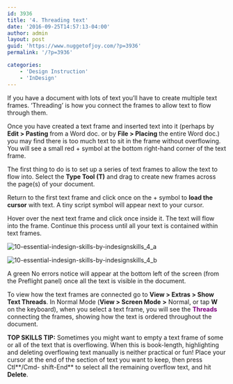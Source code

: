 ```yaml
---
id: 3936
title: '4. Threading text'
date: '2016-09-25T14:57:13-04:00'
author: admin
layout: post
guid: 'https://www.nuggetofjoy.com/?p=3936'
permalink: '/?p=3936'

categories:
    - 'Design Instruction'
    - 'InDesign'
---
```


If you have a document with lots of text you’ll have to create multiple text frames. ‘Threading’ is how you connect the frames to allow text to flow through them.

Once you have created a text frame and inserted text into it (perhaps by **Edit &gt; Pasting** from a Word doc. or by **File &gt; Placing** the entire Word doc.) you may find there is too much text to sit in the frame without overflowing. You will see a small red + symbol at the bottom right-hand corner of the text frame.

The first thing to do is to set up a series of text frames to allow the text to flow into. Select the **Type Tool (T)** and drag to create new frames across the page(s) of your document.

Return to the first text frame and click once on the + symbol to **load the cursor** with text. A tiny script symbol will appear next to your cursor.

Hover over the next text frame and click once inside it. The text will flow into the frame. Continue this process until all your text is contained within text frames.

![10-essential-indesign-skills-by-indesignskills_4_a](https://image-control-storage.s3.amazonaws.com/blog-images/2016/09/27190324/10-Essential-InDesign-Skills-by-InDesignSkills_4_a.jpg)

![10-essential-indesign-skills-by-indesignskills_4_b](https://image-control-storage.s3.amazonaws.com/blog-images/2016/09/27190322/10-Essential-InDesign-Skills-by-InDesignSkills_4_b.jpg)

A green No errors notice will appear at the bottom left of the screen (from the Preflight panel) once all the text is visible in the document.

To view how the text frames are connected go to **View &gt; Extras &gt; Show Text Threads**. In Normal Mode (**View &gt; Screen Mode** **&gt;** Normal, or tap **W** on the keyboard), when you select a text frame, you will see the <span style="color: #800080;">**Threads**</span> connecting the frames, showing how the text is ordered throughout the document.

**TOP SKILLS TIP:** Sometimes you might want to empty a text frame of some or all of the text that is overflowing. When this is book-length, highlighting and deleting overflowing text manually is neither practical or fun! Place your cursor at the end of the section of text you want to keep, then press Ctl**/Cmd- shift-End** to select all the remaining overflow text, and hit **Delete**.